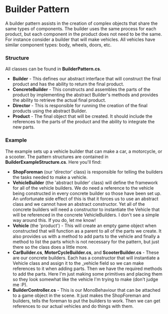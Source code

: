 # Builder Pattern
A builder pattern assists in the creation of complex objects that share the same types of components. The builder uses the same process for each product, but each component in the product does not need to be the same. For instance consider a builder that will make vehicles. All vehicles have similar component types: body, wheels, doors, etc. 

### Structure
All classes can be found in **BuilderPattern.cs**.

- **Builder** - This defines our abstract interface that will construct the final product and has the ability to return the final product.
- **ConcreteBuilder** - This constructs and assembles the parts of the product by implementing the abstract Builder's methods and provides the ability to retrieve the actual final product.
- **Director** - This is responsible for running the creation of the final products using the abstract Builder.
- **Product** - The final object that will be created. It should include the references to the parts of the product and the ability to integrate the new parts.

### Example
The example sets up a vehicle builder that can make a car, a motorcycle, or a scooter. The pattern structures are contained in **BuilderExampleStructure.cs**. Here you'll find:

- **ShopForeman** (our 'director' class) is responsible for telling the builders the tasks needed to make a vehicle.
- **VehicleBuilder** (the 'abstract builder' class) will define the framework for all of the vehicle builders. We do need a reference to the vehicle being constructed in every concrete builder so those have been set up. An unfortunate side effect of this is that it forces us to use an abstract class and we cannot have an abstract constructor. Yet all of the concrete builders will need a constructor to instantiate the Vehicle that will be referenced in the concrete VehicleBuilders. I don't see a simple way around this. If you do, let me know!
- **Vehicle** (the 'product') - This will create an empty game object when constructed that will function as a parent to all of the parts we create. It also provides us with a method to add parts to the vehicle and finally a method to list the parts which is not necessary for the pattern, but just there so the class does a little more.
- **CarBuilder.cs**, **MotorCycleBuilder.cs**, and **ScooterBuilder.cs** - These are our concrete builders. Each has a constructor that will instantiate a Vehicle class and assign it to the _vehicle field so we can make references to it when adding parts. Then we have the required methods to add the parts. Here I'm just making some primitives and placing them so they look somewhat like the vehicle I'm trying to make (don't judge me :P). 
- **BuilderController.cs** - This is our MonoBehaviour that can be attached to a game object in the scene. It just makes the ShopForeman and builders, tells the foreman to put the builders to work. Then we can get references to our actual vehicles and do things with them.

